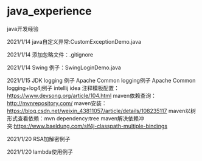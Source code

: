 # java_experience
java开发经验

2021/1/14
java自定义异常:CustomExceptionDemo.java

2021/1/14
添加忽略文件：.gitignore

2021/1/14
Swing 例子：SwingLoginDemo.java

2021/1/15
JDK logging 例子
Apache Common logging例子
Apache Common logging+log4j例子
intellij idea 注释模板配置：https://www.devsong.org/article/104.html
maven依赖查询：http://mvnrepository.com/
maven安装：https://blog.csdn.net/weixin_43811057/article/details/108235117
maven以树形式查看依赖：mvn dependency:tree
maven解决依赖冲突:https://www.baeldung.com/slf4j-classpath-multiple-bindings

2021/1/20
RSA加解密例子

2021/1/20
lambda使用例子